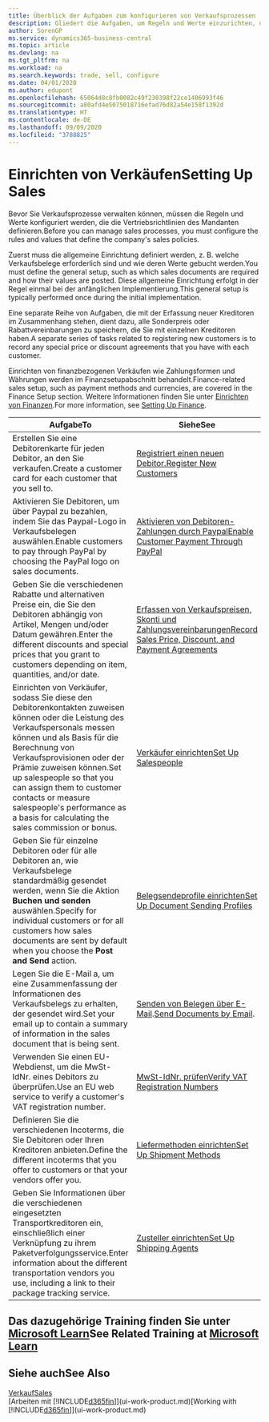 ```yaml
---
title: Überblick der Aufgaben zum konfigurieren von Verkaufsprozessen | Microsoft Docs
description: Gliedert die Aufgaben, um Regeln und Werte einzurichten, um Ihre Vertriebsrichtlinien und Arbeitsgänge zu definieren.
author: SorenGP
ms.service: dynamics365-business-central
ms.topic: article
ms.devlang: na
ms.tgt_pltfrm: na
ms.workload: na
ms.search.keywords: trade, sell, configure
ms.date: 04/01/2020
ms.author: edupont
ms.openlocfilehash: 65064d8c8fb0082c49f230398f22ce1406993f46
ms.sourcegitcommit: a80afd4e5075018716efad76d82a54e158f1392d
ms.translationtype: HT
ms.contentlocale: de-DE
ms.lasthandoff: 09/09/2020
ms.locfileid: "3788825"
---
```

# <a name="setting-up-sales"></a><span data-ttu-id="9fe09-103">Einrichten von Verkäufen</span><span class="sxs-lookup"><span data-stu-id="9fe09-103">Setting Up Sales</span></span>
<span data-ttu-id="9fe09-104">Bevor Sie Verkaufsprozesse verwalten können, müssen die Regeln und Werte konfiguriert werden, die die Vertriebsrichtlinien des Mandanten definieren.</span><span class="sxs-lookup"><span data-stu-id="9fe09-104">Before you can manage sales processes, you must configure the rules and values that define the company's sales policies.</span></span>

<span data-ttu-id="9fe09-105">Zuerst muss die allgemeine Einrichtung definiert werden, z. B. welche Verkaufsbelege erforderlich sind und wie deren Werte gebucht werden.</span><span class="sxs-lookup"><span data-stu-id="9fe09-105">You must define the general setup, such as which sales documents are required and how their values are posted.</span></span> <span data-ttu-id="9fe09-106">Diese allgemeine Einrichtung erfolgt in der Regel einmal bei der anfänglichen Implementierung.</span><span class="sxs-lookup"><span data-stu-id="9fe09-106">This general setup is typically performed once during the initial implementation.</span></span>

<span data-ttu-id="9fe09-107">Eine separate Reihe von Aufgaben, die mit der Erfassung neuer Kreditoren im Zusammenhang stehen, dient dazu, alle Sonderpreis oder Rabattvereinbarungen zu speichern, die Sie mit einzelnen Kreditoren haben.</span><span class="sxs-lookup"><span data-stu-id="9fe09-107">A separate series of tasks related to registering new customers is to record any special price or discount agreements that you have with each customer.</span></span>

<span data-ttu-id="9fe09-108">Einrichten von finanzbezogenen Verkäufen wie Zahlungsformen und Währungen werden im Finanzsetupabschnitt behandelt.</span><span class="sxs-lookup"><span data-stu-id="9fe09-108">Finance-related sales setup, such as payment methods and currencies, are covered in the Finance Setup section.</span></span> <span data-ttu-id="9fe09-109">Weitere Informationen finden Sie unter [Einrichten von Finanzen](finance-setup-finance.md).</span><span class="sxs-lookup"><span data-stu-id="9fe09-109">For more information, see [Setting Up Finance](finance-setup-finance.md).</span></span>

| <span data-ttu-id="9fe09-110">Aufgabe</span><span class="sxs-lookup"><span data-stu-id="9fe09-110">To</span></span> | <span data-ttu-id="9fe09-111">Siehe</span><span class="sxs-lookup"><span data-stu-id="9fe09-111">See</span></span> |
| --- | --- |
| <span data-ttu-id="9fe09-112">Erstellen Sie eine Debitorenkarte für jeden Debitor, an den Sie verkaufen.</span><span class="sxs-lookup"><span data-stu-id="9fe09-112">Create a customer card for each customer that you sell to.</span></span> |[<span data-ttu-id="9fe09-113">Registriert einen neuen Debitor.</span><span class="sxs-lookup"><span data-stu-id="9fe09-113">Register New Customers</span></span>](sales-how-register-new-customers.md) |
| <span data-ttu-id="9fe09-114">Aktivieren Sie Debitoren, um über Paypal zu bezahlen, indem Sie das Paypal-Logo in Verkaufsbelegen auswählen.</span><span class="sxs-lookup"><span data-stu-id="9fe09-114">Enable customers to pay through PayPal by choosing the PayPal logo on sales documents.</span></span> |[<span data-ttu-id="9fe09-115">Aktivieren von Debitoren-Zahlungen durch Paypal</span><span class="sxs-lookup"><span data-stu-id="9fe09-115">Enable Customer Payment Through PayPal</span></span>](sales-how-enable-payment-service-extensions.md) |
| <span data-ttu-id="9fe09-116">Geben Sie die verschiedenen Rabatte und alternativen Preise ein, die Sie den Debitoren abhängig von Artikel, Mengen und/oder Datum gewähren.</span><span class="sxs-lookup"><span data-stu-id="9fe09-116">Enter the different discounts and special prices that you grant to customers depending on item, quantities, and/or date.</span></span> |[<span data-ttu-id="9fe09-117">Erfassen von Verkaufspreisen, Skonti und Zahlungsvereinbarungen</span><span class="sxs-lookup"><span data-stu-id="9fe09-117">Record Sales Price, Discount, and Payment Agreements</span></span>](sales-how-record-sales-price-discount-payment-agreements.md) |
| <span data-ttu-id="9fe09-118">Einrichten von Verkäufer, sodass Sie diese den Debitorenkontakten zuweisen können oder die Leistung des Verkaufspersonals messen können und als Basis für die Berechnung von Verkaufsprovisionen oder der Prämie zuweisen können.</span><span class="sxs-lookup"><span data-stu-id="9fe09-118">Set up salespeople so that you can assign them to customer contacts or measure salespeople's performance as a basis for calculating the sales commission or bonus.</span></span> |[<span data-ttu-id="9fe09-119">Verkäufer einrichten</span><span class="sxs-lookup"><span data-stu-id="9fe09-119">Set Up Salespeople</span></span>](sales-how-setup-salespeople.md) |
| <span data-ttu-id="9fe09-120">Geben Sie für einzelne Debitoren oder für alle Debitoren an, wie Verkaufsbelege standardmäßig gesendet werden, wenn Sie die Aktion **Buchen und senden** auswählen.</span><span class="sxs-lookup"><span data-stu-id="9fe09-120">Specify for individual customers or for all customers how sales documents are sent by default when you choose the **Post and Send** action.</span></span> |[<span data-ttu-id="9fe09-121">Belegsendeprofile einrichten</span><span class="sxs-lookup"><span data-stu-id="9fe09-121">Set Up Document Sending Profiles</span></span>](sales-how-setup-document-send-profiles.md) |
| <span data-ttu-id="9fe09-122">Legen Sie die E-Mail a, um eine Zusammenfassung der Informationen des Verkaufsbelegs zu erhalten, der gesendet wird.</span><span class="sxs-lookup"><span data-stu-id="9fe09-122">Set your email up to contain a summary of information in the sales document that is being sent.</span></span> |<span data-ttu-id="9fe09-123">[Senden von Belegen über E-Mail](ui-how-send-documents-email.md).</span><span class="sxs-lookup"><span data-stu-id="9fe09-123">[Send Documents by Email](ui-how-send-documents-email.md).</span></span> |
|<span data-ttu-id="9fe09-124">Verwenden Sie einen EU-Webdienst, um die MwSt-IdNr. eines Debitors zu überprüfen.</span><span class="sxs-lookup"><span data-stu-id="9fe09-124">Use an EU web service to verify a customer's VAT registration number.</span></span>|[<span data-ttu-id="9fe09-125">MwSt-IdNr. prüfen</span><span class="sxs-lookup"><span data-stu-id="9fe09-125">Verify VAT Registration Numbers</span></span>](finance-setup-vat.md)|
|<span data-ttu-id="9fe09-126">Definieren Sie die verschiedenen Incoterms, die Sie Debitoren oder Ihren Kreditoren anbieten.</span><span class="sxs-lookup"><span data-stu-id="9fe09-126">Define the different incoterms that you offer to customers or that your vendors offer you.</span></span>|[<span data-ttu-id="9fe09-127">Liefermethoden einrichten</span><span class="sxs-lookup"><span data-stu-id="9fe09-127">Set Up Shipment Methods</span></span>](sales-how-set-up-shipment-methods.md)|
|<span data-ttu-id="9fe09-128">Geben Sie Informationen über die verschiedenen eingesetzten Transportkreditoren ein, einschließlich einer Verknüpfung zu ihrem Paketverfolgungsservice.</span><span class="sxs-lookup"><span data-stu-id="9fe09-128">Enter information about the different transportation vendors you use, including a link to their package tracking service.</span></span>|[<span data-ttu-id="9fe09-129">Zusteller einrichten</span><span class="sxs-lookup"><span data-stu-id="9fe09-129">Set Up Shipping Agents</span></span>](sales-how-to-set-up-shipping-agents.md)|

## <a name="see-related-training-at-microsoft-learn"></a><span data-ttu-id="9fe09-130">Das dazugehörige Training finden Sie unter [Microsoft Learn](/learn/paths/trade-get-started-dynamics-365-business-central/)</span><span class="sxs-lookup"><span data-stu-id="9fe09-130">See Related Training at [Microsoft Learn](/learn/paths/trade-get-started-dynamics-365-business-central/)</span></span>

## <a name="see-also"></a><span data-ttu-id="9fe09-131">Siehe auch</span><span class="sxs-lookup"><span data-stu-id="9fe09-131">See Also</span></span>
[<span data-ttu-id="9fe09-132">Verkauf</span><span class="sxs-lookup"><span data-stu-id="9fe09-132">Sales</span></span>](sales-manage-sales.md)  
<span data-ttu-id="9fe09-133">[Arbeiten mit [!INCLUDE[d365fin](includes/d365fin_md.md)]](ui-work-product.md)</span><span class="sxs-lookup"><span data-stu-id="9fe09-133">[Working with [!INCLUDE[d365fin](includes/d365fin_md.md)]](ui-work-product.md)</span></span>

